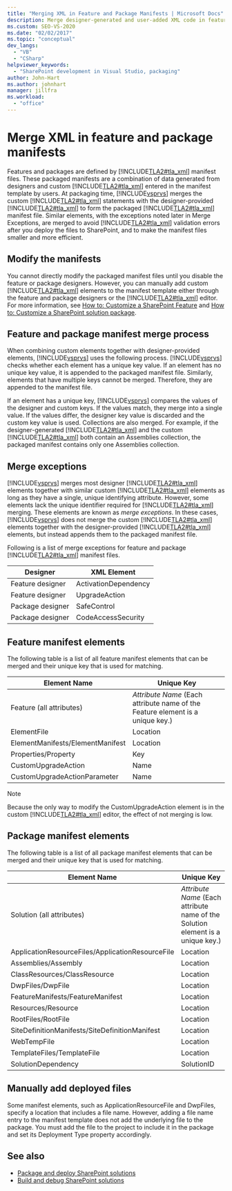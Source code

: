 ```yaml
---
title: "Merging XML in Feature and Package Manifests | Microsoft Docs"
description: Merge designer-generated and user-added XML code in feature and package manifests. Review merge exceptions, feature manifest elements, and package manifest elements.
ms.custom: SEO-VS-2020
ms.date: "02/02/2017"
ms.topic: "conceptual"
dev_langs:
  - "VB"
  - "CSharp"
helpviewer_keywords:
  - "SharePoint development in Visual Studio, packaging"
author: John-Hart
ms.author: johnhart
manager: jillfra
ms.workload:
  - "office"
---
```

# Merge XML in feature and package manifests
  Features and packages are defined by [!INCLUDE[TLA2#tla_xml](../sharepoint/includes/tla2sharptla-xml-md.md)] manifest files. These packaged manifests are a combination of data generated from designers and custom [!INCLUDE[TLA2#tla_xml](../sharepoint/includes/tla2sharptla-xml-md.md)] entered in the manifest template by users. At packaging time, [!INCLUDE[vsprvs](../sharepoint/includes/vsprvs-md.md)] merges the custom [!INCLUDE[TLA2#tla_xml](../sharepoint/includes/tla2sharptla-xml-md.md)] statements with the designer-provided [!INCLUDE[TLA2#tla_xml](../sharepoint/includes/tla2sharptla-xml-md.md)] to form the packaged [!INCLUDE[TLA2#tla_xml](../sharepoint/includes/tla2sharptla-xml-md.md)] manifest file. Similar elements, with the exceptions noted later in Merge Exceptions, are merged to avoid [!INCLUDE[TLA2#tla_xml](../sharepoint/includes/tla2sharptla-xml-md.md)] validation errors after you deploy the files to SharePoint, and to make the manifest files smaller and more efficient.

## Modify the manifests
 You cannot directly modify the packaged manifest files until you disable the feature or package designers. However, you can manually add custom [!INCLUDE[TLA2#tla_xml](../sharepoint/includes/tla2sharptla-xml-md.md)] elements to the manifest template either through the feature and package designers or the [!INCLUDE[TLA2#tla_xml](../sharepoint/includes/tla2sharptla-xml-md.md)] editor. For more information, see [How to: Customize a SharePoint Feature](../sharepoint/how-to-customize-a-sharepoint-feature.md) and [How to: Customize a SharePoint solution package](../sharepoint/how-to-customize-a-sharepoint-solution-package.md).

## Feature and package manifest merge process
 When combining custom elements together with designer-provided elements, [!INCLUDE[vsprvs](../sharepoint/includes/vsprvs-md.md)] uses the following process. [!INCLUDE[vsprvs](../sharepoint/includes/vsprvs-md.md)] checks whether each element has a unique key value. If an element has no unique key value, it is appended to the packaged manifest file. Similarly, elements that have multiple keys cannot be merged. Therefore, they are appended to the manifest file.

 If an element has a unique key, [!INCLUDE[vsprvs](../sharepoint/includes/vsprvs-md.md)] compares the values of the designer and custom keys. If the values match, they merge into a single value. If the values differ, the designer key value is discarded and the custom key value is used. Collections are also merged. For example, if the designer-generated [!INCLUDE[TLA2#tla_xml](../sharepoint/includes/tla2sharptla-xml-md.md)] and the custom [!INCLUDE[TLA2#tla_xml](../sharepoint/includes/tla2sharptla-xml-md.md)] both contain an Assemblies collection, the packaged manifest contains only one Assemblies collection.

## Merge exceptions
 [!INCLUDE[vsprvs](../sharepoint/includes/vsprvs-md.md)] merges most designer [!INCLUDE[TLA2#tla_xml](../sharepoint/includes/tla2sharptla-xml-md.md)] elements together with similar custom [!INCLUDE[TLA2#tla_xml](../sharepoint/includes/tla2sharptla-xml-md.md)] elements as long as they have a single, unique identifying attribute. However, some elements lack the unique identifier required for [!INCLUDE[TLA2#tla_xml](../sharepoint/includes/tla2sharptla-xml-md.md)] merging. These elements are known as *merge exceptions*. In these cases, [!INCLUDE[vsprvs](../sharepoint/includes/vsprvs-md.md)] does not merge the custom [!INCLUDE[TLA2#tla_xml](../sharepoint/includes/tla2sharptla-xml-md.md)] elements together with the designer-provided [!INCLUDE[TLA2#tla_xml](../sharepoint/includes/tla2sharptla-xml-md.md)] elements, but instead appends them to the packaged manifest file.

 Following is a list of merge exceptions for feature and package [!INCLUDE[TLA2#tla_xml](../sharepoint/includes/tla2sharptla-xml-md.md)] manifest files.

|Designer|XML Element|
|--------------|-----------------|
|Feature designer|ActivationDependency|
|Feature designer|UpgradeAction|
|Package designer|SafeControl|
|Package designer|CodeAccessSecurity|

## Feature manifest elements
 The following table is a list of all feature manifest elements that can be merged and their unique key that is used for matching.

|Element Name|Unique Key|
|------------------|----------------|
|Feature (all attributes)|*Attribute Name* (Each attribute name of the Feature element is a unique key.)|
|ElementFile|Location|
|ElementManifests/ElementManifest|Location|
|Properties/Property|Key|
|CustomUpgradeAction|Name|
|CustomUpgradeActionParameter|Name|

> [!NOTE]
> Because the only way to modify the CustomUpgradeAction element is in the custom [!INCLUDE[TLA2#tla_xml](../sharepoint/includes/tla2sharptla-xml-md.md)] editor, the effect of not merging is low.

## Package manifest elements
 The following table is a list of all package manifest elements that can be merged and their unique key that is used for matching.

|Element Name|Unique Key|
|------------------|----------------|
|Solution (all attributes)|*Attribute Name* (Each attribute name of the Solution element is a unique key.)|
|ApplicationResourceFiles/ApplicationResourceFile|Location|
|Assemblies/Assembly|Location|
|ClassResources/ClassResource|Location|
|DwpFiles/DwpFile|Location|
|FeatureManifests/FeatureManifest|Location|
|Resources/Resource|Location|
|RootFiles/RootFile|Location|
|SiteDefinitionManifests/SiteDefinitionManifest|Location|
|WebTempFile|Location|
|TemplateFiles/TemplateFile|Location|
|SolutionDependency|SolutionID|

## Manually add deployed files
 Some manifest elements, such as ApplicationResourceFile and DwpFiles, specify a location that includes a file name. However, adding a file name entry to the manifest template does not add the underlying file to the package. You must add the file to the project to include it in the package and set its Deployment Type property accordingly.

## See also
- [Package and deploy SharePoint solutions](../sharepoint/packaging-and-deploying-sharepoint-solutions.md)
- [Build and debug SharePoint solutions](../sharepoint/building-and-debugging-sharepoint-solutions.md)

